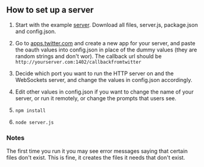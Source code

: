 ## How to set up a server

1. Start with the example <a href="https://github.com/scripting/chat/tree/master/server">server</a>. Download all files, server.js, package.json and config.json. 

2. Go to <a href="https://apps.twitter.com/">apps.twitter.com</a> and create a new app for your server, and paste the oauth values into config.json in place of the dummy values (they are random strings and don't wor). The callback url should be `http://yourserver.com:1402/callbackfromtwitter`

3. Decide which port you want to run the HTTP server on and the WebSockets server, and change the values in config.json accordingly.

4. Edit other values in config.json if you want to change the name of your server, or run it remotely, or change the prompts that users see.

4. `npm install`

5. `node server.js`

### Notes

The first time you run it you may see error messages saying that certain files don't exist. This is fine, it creates the files it needs that don't exist. 

